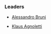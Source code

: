 ### Leaders
* [Alessandro Bruni](mailto:alessandro.bruni@owasp.org)




* [Klaus Agnoletti](mailto:klaus@agnoletti.dk)

